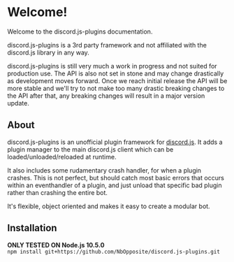 # Welcome!
Welcome to the discord.js-plugins documentation.

discord.js-plugins is a 3rd party framework and not affiliated with the discord.js library in any way.

discord.js-plugins is still very much a work in progress and not suited for production use.
The API is also not set in stone and may change drastically as development moves forward.
Once we reach initial release the API will be more stable and we'll try to not make too many drastic
breaking changes to the API after that, any breaking changes will result in a major version update.

## About
discord.js-plugins is an unofficial plugin framework for [discord.js](https://discord.js.org/#/).
It adds a plugin manager to the main discord.js client which can be loaded/unloaded/reloaded at runtime.

It also includes some rudamentary crash handler, for when a plugin crashes. This is not perfect, but
should catch most basic errors that occurs within an eventhandler of a plugin, and just unload that
specific bad plugin rather than crashing the entire bot.

It's flexible, object oriented and makes it easy to create a modular bot.

## Installation
**ONLY TESTED ON Node.js 10.5.0**  
`npm install git+https://github.com/NbOpposite/discord.js-plugins.git`